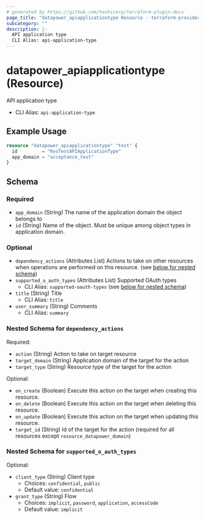 ```yaml
---
# generated by https://github.com/hashicorp/terraform-plugin-docs
page_title: "datapower_apiapplicationtype Resource - terraform-provider-datapower"
subcategory: ""
description: |-
  API application type
  CLI Alias: api-application-type
---
```


# datapower_apiapplicationtype (Resource)

API application type
  - CLI Alias: `api-application-type`

## Example Usage

```terraform
resource "datapower_apiapplicationtype" "test" {
  id         = "ResTestAPIApplicationType"
  app_domain = "acceptance_test"
}
```

<!-- schema generated by tfplugindocs -->
## Schema

### Required

- `app_domain` (String) The name of the application domain the object belongs to
- `id` (String) Name of the object. Must be unique among object types in application domain.

### Optional

- `dependency_actions` (Attributes List) Actions to take on other resources when operations are performed on this resource. (see [below for nested schema](#nestedatt--dependency_actions))
- `supported_o_auth_types` (Attributes List) Supported OAuth types
  - CLI Alias: `supported-oauth-types` (see [below for nested schema](#nestedatt--supported_o_auth_types))
- `title` (String) Title
  - CLI Alias: `title`
- `user_summary` (String) Comments
  - CLI Alias: `summary`

<a id="nestedatt--dependency_actions"></a>
### Nested Schema for `dependency_actions`

Required:

- `action` (String) Action to take on target resource
- `target_domain` (String) Application domain of the target for the action
- `target_type` (String) Resource type of the target for the action

Optional:

- `on_create` (Boolean) Execute this action on the target when creating this resource.
- `on_delete` (Boolean) Execute this action on the target when deleting this resource.
- `on_update` (Boolean) Execute this action on the target when updating this resource.
- `target_id` (String) Id of the target for the action (required for all resources except `resource_datapower_domain`)


<a id="nestedatt--supported_o_auth_types"></a>
### Nested Schema for `supported_o_auth_types`

Optional:

- `client_type` (String) Client type
  - Choices: `confidential`, `public`
  - Default value: `confidential`
- `grant_type` (String) Flow
  - Choices: `implicit`, `password`, `application`, `accessCode`
  - Default value: `implicit`

